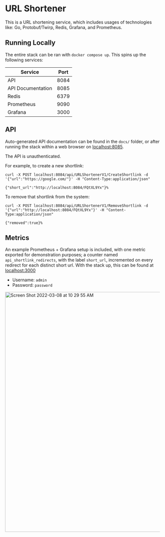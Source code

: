 # URL Shortener

This is a URL shortening service, which includes usages of technologies like: Go, Protobuf/Twirp,
Redis, Grafana, and Prometheus.

## Running Locally

The entire stack can be ran with `docker compose up`. This spins up the following services:

| Service           | Port |
|-------------------|------|
| API               | 8084 |
| API Documentation | 8085 |
| Redis             | 6379 |
| Prometheus        | 9090 |
| Grafana           | 3000 |

## API

Auto-generated API documentation can be found in the `docs/` folder, or after running the stack
within a web browser on [localhost:8085](https://localhost:8085/).

The API is unauthenticated. 

For example, to create a new shortlink:

```
curl -X POST localhost:8084/api/URLShortenerV1/CreateShortlink -d '{"url":"https://google.com/"}' -H "Content-Type:application/json"

{"short_url":"http://localhost:8084/FQtXL9Yx"}%
```

To remove that shortlink from the system:

```
curl -X POST localhost:8084/api/URLShortenerV1/RemoveShortlink -d '{"url":"http://localhost:8084/FQtXL9Yx"}' -H "Content-Type:application/json"

{"removed":true}%
```

## Metrics

An example Prometheus + Grafana setup is included, with one metric exported for demonstration
purposes; a counter named `api_shortlink_redirects`, with the label `short_url`, incremented on 
every redirect for each distinct short url. With the stack up, this can be found at
[localhost:3000](http://localhost:3000/explore?orgId=1&left=%5B%22now-1h%22,%22now%22,%22Prometheus%22,%7B%22expr%22:%22rate(api_shortlink_redirects%5B1m%5D)%22%7D,%7B%22mode%22:%22Metrics%22%7D,%7B%22ui%22:%5Btrue,true,true,%22none%22%5D%7D%5D)

- Username: `admin`
- Password: `password`

<img width="782" alt="Screen Shot 2022-03-08 at 10 29 55 AM" src="https://user-images.githubusercontent.com/1148452/157275642-49416a43-e566-4a7f-9dac-cdbb2636a4dc.png">

